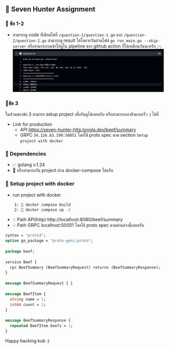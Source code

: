 ## 📙 Seven Hunter Assignment

### 📍 ข้อ 1-2 
- สามารถดู code ที่เขียนได้ที่ `/question-1/question-1.go` และ `/question-2/question-2.go` สามารถดู result ได้โดยจะรันผ่านไฟล์ `go run main.go --skip-server` หรือสามารถกดเข้าไปดูใน pipeline ของ github action ก็ได้เหมือนกันนะครับ ;-;
![img.png](img.png)

### 📍ข้อ 3
ในส่วนของข้อ 3 สามารถ setup project เพื่อรันดูได้เลยครับ หรือสามารถลองยิงแบบเร็ว ๆ ได้ที่

- Link for production
  - API https://seven-hunter-http.tongla.dev/beef/summary
  - GRPC `34.126.83.199:50051` โดยใช้ proto spec ตาม section `Setup project with docker`

### 📍 Dependencies
- ✅ golang v.1.24
- 📄 หรือสามารถรัน project ผ่าน docker-compose ได้ครับ 

### 📁 Setup project with docker
- run project with docker
```bash
    1: 📄 docker compose build
    2: 📄 docker compose up -d
```
- 💡 Path API(http) http://localhost:8080/beef/summary
- 💡 Path GRPC localhost:50051 โดยใช้ proto spec ตามด้านล่างนี้เลยครับ
```protobuf
syntax = "proto3";
option go_package = "proto-gen/;proto";

package beef;

service Beef {
  rpc BeefSummary (BeefSummaryRequest) returns (BeefSummaryResponse);
}

message BeefSummaryRequest { }

message BeefItem {
  string name = 1;
  int64 count = 2;
}

message BeefSummaryResponse {
  repeated BeefItem beefs = 1;
}
```

Happy hacking kub :)

